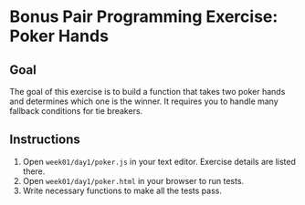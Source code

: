 # Bonus Pair Programming Exercise: Poker Hands

## Goal

The goal of this exercise is to build a function that takes two poker hands and
determines which one is the winner. It requires you to handle many fallback
conditions for tie breakers.

## Instructions

1. Open `week01/day1/poker.js` in your text editor. Exercise details are listed there.
1. Open `week01/day1/poker.html` in your browser to run tests.
1. Write necessary functions to make all the tests pass.

